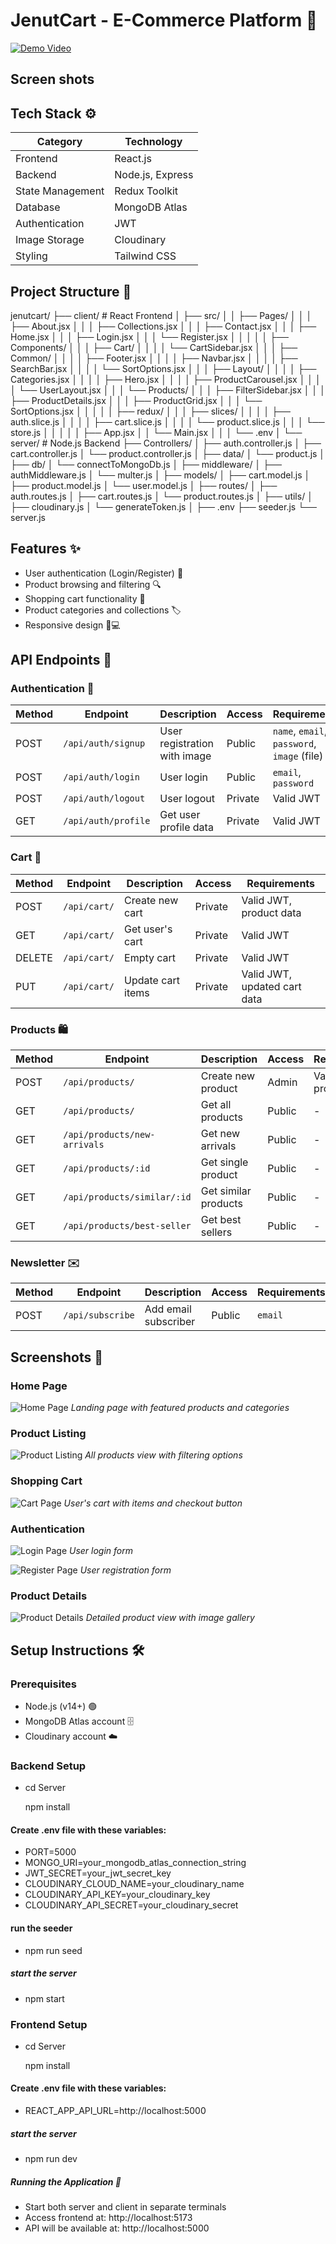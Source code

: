 # JenutCart - E-Commerce Platform 🛒

[![Demo Video](https://img.shields.io/badge/Watch-Demo-red)](https://drive.google.com/file/d/1Es9uqzIdrb4cecjOM3b-dRJZZLDaD0GZ/view?usp=sharing)

## Screen shots

## Tech Stack ⚙️

| Category         | Technology       |
| ---------------- | ---------------- |
| Frontend         | React.js         |
| Backend          | Node.js, Express |
| State Management | Redux Toolkit    |
| Database         | MongoDB Atlas    |
| Authentication   | JWT              |
| Image Storage    | Cloudinary       |
| Styling          | Tailwind CSS     |

## Project Structure 📂

jenutcart/
├── client/ # React Frontend
│ ├── src/
│ │ ├── Pages/
│ │ │ ├── About.jsx
│ │ │ ├── Collections.jsx
│ │ │ ├── Contact.jsx
│ │ │ ├── Home.jsx
│ │ │ ├── Login.jsx
│ │ │ └── Register.jsx
│ │ │
│ │ ├── Components/
│ │ │ ├── Cart/
│ │ │ │ └── CartSidebar.jsx
│ │ │ ├── Common/
│ │ │ │ ├── Footer.jsx
│ │ │ │ ├── Navbar.jsx
│ │ │ │ ├── SearchBar.jsx
│ │ │ │ └── SortOptions.jsx
│ │ │ ├── Layout/
│ │ │ │ ├── Categories.jsx
│ │ │ │ ├── Hero.jsx
│ │ │ │ ├── ProductCarousel.jsx
│ │ │ │ └── UserLayout.jsx
│ │ │ └── Products/
│ │ │ ├── FilterSidebar.jsx
│ │ │ ├── ProductDetails.jsx
│ │ │ ├── ProductGrid.jsx
│ │ │ └── SortOptions.jsx
│ │ │
│ │ ├── redux/
│ │ │ ├── slices/
│ │ │ │ ├── auth.slice.js
│ │ │ │ ├── cart.slice.js
│ │ │ │ └── product.slice.js
│ │ │ └── store.js
│ │ │
│ │ ├── App.jsx
│ │ └── Main.jsx
│ │
│ └── .env
│
└── server/ # Node.js Backend
├── Controllers/
│ ├── auth.controller.js
│ ├── cart.controller.js
│ └── product.controller.js
│
├── data/
│ └── product.js
│
├── db/
│ └── connectToMongoDb.js
│
├── middleware/
│ ├── authMiddleware.js
│ └── multer.js
│
├── models/
│ ├── cart.model.js
│ ├── product.model.js
│ └── user.model.js
│
├── routes/
│ ├── auth.routes.js
│ ├── cart.routes.js
│ └── product.routes.js
│
├── utils/
│ ├── cloudinary.js
│ └── generateToken.js
│
├── .env
├── seeder.js
└── server.js

## Features ✨

- User authentication (Login/Register) 🔐
- Product browsing and filtering 🔍
- Shopping cart functionality 🛒
- Product categories and collections 🏷️
- Responsive design 📱💻

## API Endpoints 📍

### Authentication 🔐

| Method | Endpoint            | Description                  | Access  | Requirements                                |
| ------ | ------------------- | ---------------------------- | ------- | ------------------------------------------- |
| POST   | `/api/auth/signup`  | User registration with image | Public  | `name`, `email`, `password`, `image` (file) |
| POST   | `/api/auth/login`   | User login                   | Public  | `email`, `password`                         |
| POST   | `/api/auth/logout`  | User logout                  | Private | Valid JWT                                   |
| GET    | `/api/auth/profile` | Get user profile data        | Private | Valid JWT                                   |

### Cart 🛒

| Method | Endpoint     | Description       | Access  | Requirements                 |
| ------ | ------------ | ----------------- | ------- | ---------------------------- |
| POST   | `/api/cart/` | Create new cart   | Private | Valid JWT, product data      |
| GET    | `/api/cart/` | Get user's cart   | Private | Valid JWT                    |
| DELETE | `/api/cart/` | Empty cart        | Private | Valid JWT                    |
| PUT    | `/api/cart/` | Update cart items | Private | Valid JWT, updated cart data |

### Products 🛍️

| Method | Endpoint                     | Description          | Access | Requirements            |
| ------ | ---------------------------- | -------------------- | ------ | ----------------------- |
| POST   | `/api/products/`             | Create new product   | Admin  | Valid JWT, product data |
| GET    | `/api/products/`             | Get all products     | Public | -                       |
| GET    | `/api/products/new-arrivals` | Get new arrivals     | Public | -                       |
| GET    | `/api/products/:id`          | Get single product   | Public | -                       |
| GET    | `/api/products/similar/:id`  | Get similar products | Public | -                       |
| GET    | `/api/products/best-seller`  | Get best sellers     | Public | -                       |

### Newsletter ✉️

| Method | Endpoint         | Description          | Access | Requirements |
| ------ | ---------------- | -------------------- | ------ | ------------ |
| POST   | `/api/subscribe` | Add email subscriber | Public | `email`      |

## Screenshots 📸

### Home Page

![Home Page](.jenutechcart/Readmefolder/Home.png)
_Landing page with featured products and categories_

### Product Listing

![Product Listing](./Readmefolder/Products.png)
_All products view with filtering options_

### Shopping Cart

![Cart Page](/Readmefolder/Cart.png)
_User's cart with items and checkout button_

### Authentication

![Login Page](/Readmefolder/Login.png)
_User login form_

![Register Page](/Readmefolder/Register.png)
_User registration form_

### Product Details

![Product Details](/Readmefolder/ProductDetails.png)
_Detailed product view with image gallery_

## Setup Instructions 🛠️

### Prerequisites

- Node.js (v14+) 🟢
- MongoDB Atlas account 🗄️
- Cloudinary account ☁️

### Backend Setup

- cd Server

  npm install

#### Create .env file with these variables:

- PORT=5000
- MONGO_URI=your_mongodb_atlas_connection_string
- JWT_SECRET=your_jwt_secret_key
- CLOUDINARY_CLOUD_NAME=your_cloudinary_name
- CLOUDINARY_API_KEY=your_cloudinary_key
- CLOUDINARY_API_SECRET=your_cloudinary_secret

#### run the seeder

- npm run seed

##### start the server

- npm start

### Frontend Setup

- cd Server

  npm install

#### Create .env file with these variables:

- REACT_APP_API_URL=http://localhost:5000

##### start the server

- npm run dev

##### Running the Application 🚀

- Start both server and client in separate terminals
- Access frontend at: http://localhost:5173
- API will be available at: http://localhost:5000
